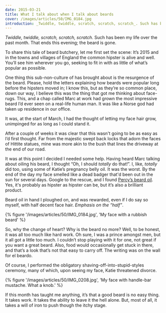```yaml
---
date: 2015-03-21
title: What I talk about when I talk about beards
cover: /images/articles/50/IMG_0184.jpg
introduction: _Twiddle, twiddle, scratch, scratch, scratch_. Such has been my life over the past month. That ends this evening; the beard is gone.
---
```

_Twiddle, twiddle, scratch, scratch, scratch_. Such has been my life over the past month. That ends this evening; the beard is gone.

To share this tale of beard butchery, let me first set the scene: It’s 2015 and in the towns and villages of England the common hipster is alive and well. You’ll see him wherever you go, seeking to fit in with as little of what’s popular as possible. 

One thing this sub-non-culture of  has brought about is the resurgence of the beard. Please, hold the letters explaining how beards were popular long before the hipsters moved in; I know this, but as they’re so common place, down our way, I believe this was the thing that got me thinking about face-rugs. This, and a chap called Marc at work had grown the most impressive beard I’d ever seen on a real-life human man. It was like a Norse god had taken up residence in our office. 

It was, at the start of March, I had the thought of letting my face hair grow, unimpinged for as long as I could stand it. 

After a couple of weeks it was clear that this wasn't going to be as easy as I’d first thought. Far from the majestic swept back locks that adorn the faces of Hittite statues, mine was more akin to the bush that lines the driveway at the end of our road.

It was at this point I decided I needed some help. Having heard Marc talking about oiling his beard, I thought “Oh, I should _totally_ do that!”. I, like, _totally_ did too, using some of Katie’s pregnancy belly oil. It was the worst. By the end of the day my face smelled like a dead badger that'd been out in the sun for several days. Google to the rescue, and I found [Percy’s beard oil](//www.percynobleman.com/product/beard-oil/). Yes, it's probably as hipster as hipster can be, but it’s also a brilliant product. 

Beard oil in hand I ploughed on, and was rewarded, even if I do say so myself, with half decent face hair. _Emphasis on the “half”_.

{% figure '/images/articles/50/IMG_0184.jpg', 'My face with a rubbish beard' %}

So, why the change of heart? Why is the beard no more? Well, to be honest, it was all too much like hard work. Oh sure, I was a prince amongst men, but it all got a little too much. I couldn’t stop playing with it for one, not great if you want a great beard. Also, food would occasionally get stuck in there, and that’s a look that’s not that easy to carry off. The writing was on the wall for el beardo.

Of course, I performed the obligatory shaving-off-into-stupid-styles ceremony, many of which, upon seeing my face, Katie threatened divorce. 

{% figure '/images/articles/50/IMG_0208.jpg', 'My face with handle-bar mustache. What a knob.' %}

If this month has taught me anything, it’s that a good beard is no easy thing. It takes work. It takes the ability to leave it the hell alone. But, most of all, it takes a will of iron to push though the itchy stage. 


